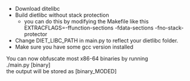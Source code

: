 - Download ditelibc
- Build dietlibc without stack protection
    - you can do this by modifying the Makefile like this  
    EXTRACFLAGS=-ffunction-sections -fdata-sections -fno-stack-protector
- Change DIET_LIBC_PATH in main.py to reflect your dietlibc folder.
- Make sure you have some gcc version installed

You can now obfuscate most x86-64 binaries by running  
./main.py [binary]  
the output will be stored as [binary_MODED]
